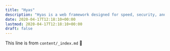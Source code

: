 ```yaml
---
title: "Hyas"
description: "Hyas is a web framework designed for speed, security, and SEO — all powered by Hugo and npm."
date: 2020-04-17T12:18:10+00:00
lastmod: 2020-04-17T12:18:10+00:00
draft: false
---
```


This line is from `content/_index.md` :rocket:
